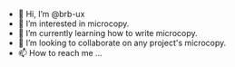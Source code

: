 - 👋 Hi, I’m @brb-ux
- 👀 I’m interested in microcopy. 
- 🌱 I’m currently learning how to write microcopy.
- 💞️ I’m looking to collaborate on any project's microcopy.
- 📫 How to reach me ...

<!---
brb-ux/brb-ux is a ✨ special ✨ repository because its `README.md` (this file) appears on your GitHub profile.
You can click the Preview link to take a look at your changes.
--->
